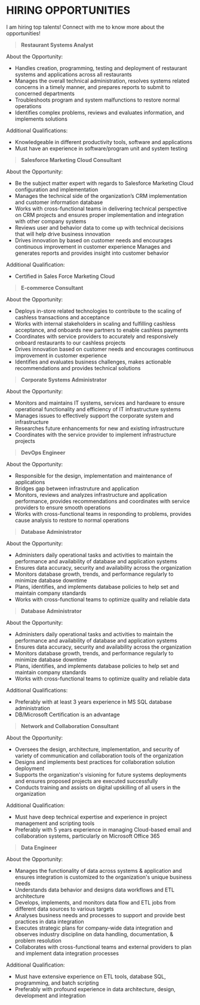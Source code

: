 # HIRING OPPORTUNITIES
I am hiring top talents! Connect with me to know more about the opportunities!

> **Restaurant Systems Analyst**
  
  About the Opportunity:
  - Handles creation, programming, testing and deployment of restaurant systems and applications across all restaurants
  - Manages the overall technical administration, resolves systems related concerns in a timely manner, and prepares reports to submit to concerned departments
  - Troubleshoots program and system malfunctions to restore normal operations
  - Identifies complex problems, reviews and evaluates information, and implements solutions

  Additional Qualifications:
  - Knowledgeable in different productivity tools, software and applications
  - Must have an experience in software/program unit and system testing



 > **Salesforce Marketing Cloud Consultant**
 
  About the Opportunity:
  - Be the subject matter expert with regards to Salesforce Marketing Cloud configuration and implementation
  - Manages the technical side of the organization’s CRM implementation and customer information database
  - Works with cross-functional teams in delivering technical perspective on CRM projects and ensures proper implementation and integration with other company systems
  - Reviews user and behavior data to come up with technical decisions that will help drive business innovation
  - Drives innovation by based on customer needs and encourages continuous improvement in customer experience Manages and generates reports and provides insight into   customer behavior

  Additional Qualification:
  - Certified in Sales Force Marketing Cloud 



  > **E-commerce Consultant**
 
  About the Opportunity:
  - Deploys in-store related technologies to contribute to the scaling of cashless transactions and acceptance
  - Works with internal stakeholders in scaling and fulfilling cashless acceptance, and onboards new partners to enable cashless payments
  - Coordinates with service providers to accurately and responsively onboard restaurants to our cashless projects
  - Drives innovation based on customer needs and encourages continuous improvement in customer experience
  - Identifies and evaluates business challenges, makes actionable recommendations and provides technical solutions 



  > **Corporate Systems Administrator**
 
  About the Opportunity:
  - Monitors and maintains IT systems, services and hardware to ensure operational functionality and efficiency of IT infrastructure systems 
  - Manages issues to effectively support the corporate system and infrastructure
  - Researches future enhancements for new and existing infrastructure
  - Coordinates with the service provider to implement infrastructure projects



  > **DevOps Engineer**
 
 About the Opportunity:
  - Responsible for the design, implementation and maintenance of applications
  - Bridges gap between infrastruture and application
  - Monitors, reviews and analyzes infrastructure and application performance, provides recommendations and coordinates with service providers to ensure smooth operations
  - Works with cross-functional teams in responding to problems, provides cause analysis to restore to normal operations



  > **Database Administrator**
 
 About the Opportunity:
  - Administers daily operational tasks and activities to maintain the performance and availability of database and application systems
  - Ensures data accuracy, security and availability across the organization
  - Monitors database growth, trends, and performance regularly to minimize database downtime
  - Plans, identifies, and implements database policies to help set and maintain company standards
  - Works with cross-functional teams to optimize quality and reliable data


  > **Database Administrator**
  
  About the Opportunity:
  - Administers daily operational tasks and activities to maintain the performance and availability of database and application systems
  - Ensures data accuracy, security and availability across the organization
  - Monitors database growth, trends, and performance regularly to minimize database downtime
  - Plans, identifies, and implements database policies to help set and maintain company standards
  - Works with cross-functional teams to optimize quality and reliable data

  Additional Qualifications:
  - Preferably with at least 3 years experience in MS SQL database administration
  - DB/Microsoft Certification is an advantage

  > **Network and Collaboration Consultant**
  
  About the Opportunity:
  - Oversees the design, architecture, implementation, and security of variety of communication and collaboration tools of the organization
  - Designs and implements best practices for collaboration solution deployment
  - Supports the organization's visioning for future systems deployments and ensures proposed projects are executed successfully
  - Conducts training and assists on digital upskilling of all users in the organization

  Additional Qualification:
  - Must have deep technical expertise and experience in project management and scripting tools
  - Preferably with 5 years experience in managing Cloud-based email and collaboration systems, particularly on Microsoft Office 365

  > **Data Engineer**
 
 About the Opportunity:
  - Manages the functionality of data across systems & application and ensures integration is customized to the organization's unique business needs
  - Understands data behavior and designs data workflows and ETL architecture
  - Develops, implements, and monitors data flow and ETL jobs from different data sources to various targets
  - Analyses business needs and processes to support and provide best practices in data integration
  - Executes strategic plans for company-wide data integration and observes industry discipline on data handling, documentation, & problem resolution
  - Collaborates with cross-functional teams and external providers to plan and implement data integration processes

  Additional Qualification:
  - Must have extensive experience on ETL tools, database SQL, programming, and batch scripting
  - Preferably with profound experience in data architecture, design, development and integration 
